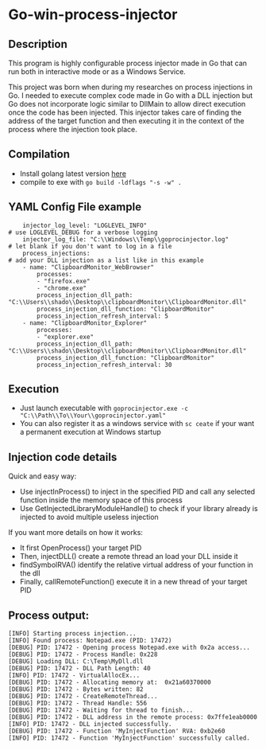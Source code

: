 # Go-win-process-injector

## Description
This program is highly configurable process injector made in Go that can run both in interactive mode or as a Windows Service.

This project was born when during my researches on process injections in Go. I needed to execute complex code made in Go with a DLL injection but Go does not incorporate logic similar to DllMain to allow direct execution once the code has been injected. This injector takes care of finding the address of the target function and then executing it in the context of the process where the injection took place.

## Compilation
* Install golang latest version [here](https://go.dev/)
* compile to exe with `go build -ldflags "-s -w" .`

## YAML Config File example
```
    injector_log_level: "LOGLEVEL_INFO"                               # use LOGLEVEL_DEBUG for a verbose logging 
    injector_log_file: "C:\\Windows\\Temp\\goprocinjector.log"        # let blank if you don't want to log in a file                           
    process_injections:                                               # add your DLL injection as a list like in this example
    - name: "ClipboardMonitor_WebBrowser"
        processes: 
        - "firefox.exe"
        - "chrome.exe"
        process_injection_dll_path: "C:\\Users\\shado\\Desktop\\clipboardMonitor\\ClipboardMonitor.dll"
        process_injection_dll_function: "ClipboardMonitor"
        process_injection_refresh_interval: 5
    - name: "ClipboardMonitor_Explorer"
        processes: 
        - "explorer.exe"
        process_injection_dll_path: "C:\\Users\\shado\\Desktop\\clipboardMonitor\\ClipboardMonitor.dll"
        process_injection_dll_function: "ClipboardMonitor"
        process_injection_refresh_interval: 30
```

## Execution
* Just launch executable with `goprocinjector.exe -c "C:\\Path\\To\\Your\\goprocinjector.yaml"`
* You can also register it as a windows service with `sc ceate` if your want a permanent execution at Windows startup 

## Injection code details

Quick and easy way:
* Use injectInProcess() to inject in the specified PID and call any selected function inside the memory space of this process
* Use GetInjectedLibraryModuleHandle() to check if your library already is injected to avoid multiple useless injection

If you want more details on how it works:
* It first OpenProcess() your target PID
* Then, injectDLL() create a remote thread an load your DLL inside it
* findSymbolRVA() identify the relative virtual address of your function in the dll
* Finally, callRemoteFunction() execute it in a new thread of your target PID

## Process output:
```
[INFO] Starting process injection...
[INFO] Found process: Notepad.exe (PID: 17472)
[DEBUG] PID: 17472 - Opening process Notepad.exe with 0x2a access...
[DEBUG] PID: 17472 - Process Handle: 0x228
[DEBUG] Loading DLL: C:\Temp\MyDll.dll
[DEBUG] PID: 17472 - DLL Path Length: 40
[INFO] PID: 17472 - VirtualAllocEx...
[DEBUG] PID: 17472 - Allocating memory at:  0x21a60370000
[DEBUG] PID: 17472 - Bytes written: 82
[DEBUG] PID: 17472 - CreateRemoteThread...
[DEBUG] PID: 17472 - Thread Handle: 556
[DEBUG] PID: 17472 - Waiting for thread to finish...
[DEBUG] PID: 17472 - DLL address in the remote process: 0x7ffe1eab0000
[INFO] PID: 17472 - DLL injected successfully.
[DEBUG] PID: 17472 - Function 'MyInjectFunction' RVA: 0xb2e60
[INFO] PID: 17472 - Function 'MyInjectFunction' successfully called.
```